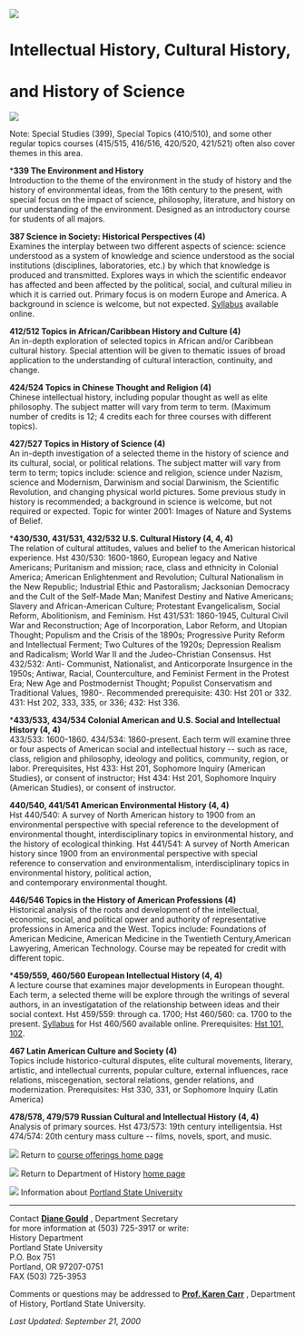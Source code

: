 ![](greenlin.jpg)

#  **Intellectual History, Cultural History,**

#  **and History of Science**

![](greenlin.jpg)

Note: Special Studies (399), Special Topics (410/510), and some other regular
topics courses (415/515, 416/516, 420/520, 421/521) often also cover themes in
this area.

***339 The Environment and History**  
Introduction to the theme of the environment in the study of history and the
history of environmental ideas, from the 16th century to the present, with
special focus on the impact of science, philosophy, literature, and history on
our understanding of the environment.  Designed as an introductory course for
students of all majors.

**387 Science in Society: Historical Perspectives (4)**  
Examines the interplay between two different aspects of science:  science
understood as a system of knowledge and science understood as the social
institutions (disciplines, laboratories, etc.) by which that knowledge is
produced and transmitted.  Explores ways in which the scientific endeavor has
affected and been affected by the political, social, and cultural milieu in
which it is carried out. Primary focus is on modern Europe and America. A
background in science is welcome, but not expected.
[Syllabus](http://web.pdx.edu/~drrb/hst387.htm) available online.

**412/512 Topics in African/Caribbean History and Culture (4)**  
An in-depth exploration of selected topics in African and/or Caribbean
cultural history.  Special attention will be given to thematic issues of broad
application to the understanding of cultural interaction, continuity, and
change.

**424/524 Topics in Chinese Thought and Religion (4)**  
Chinese intellectual history, including popular thought as well as elite
philosophy. The subject matter will vary from term to term. (Maximum number of
credits is 12; 4 credits each for three courses with different topics).

**427/527 Topics in History of Science (4)**  
An in-depth investigation of a selected theme in the history of science and
its cultural, social, or political relations.  The subject matter will vary
from term to term; topics include:  science and religion, science under
Nazism, science and Modernism, Darwinism and social Darwinism, the Scientific
Revolution, and changing physical world pictures.  Some previous study in
history is recommended; a background in science is welcome, but not required
or expected.  Topic for winter 2001:  Images of Nature and Systems of Belief.

***430/530, 431/531, 432/532 U.S. Cultural History (4, 4, 4)**  
The relation of cultural attitudes, values and belief to the American
historical experience. Hst 430/530: 1600-1860, European legacy and Native
Americans; Puritanism and mission; race, class and ethnicity in Colonial
America; American Enlightenment and Revolution; Cultural Nationalism in the
New Republic; Industrial Ethic and Pastoralism; Jacksonian Democracy and the
Cult of the Self-Made Man; Manifest Destiny and Native Americans; Slavery and
African-American Culture; Protestant Evangelicalism, Social Reform,
Abolitionism, and Feminism. Hst 431/531: 1860-1945, Cultural Civil  
War and Reconstruction; Age of Incorporation, Labor Reform, and Utopian
Thought; Populism and the Crisis of the 1890s; Progressive Purity Reform and
Intellectual Ferment; Two Cultures of the 1920s; Depression Realism and
Radicalism; World War II and the Judeo-Christian Consensus. Hst 432/532: Anti-
Communist, Nationalist, and Anticorporate Insurgence in the 1950s; Antiwar,
Racial, Counterculture, and Feminist Ferment in the Protest Era; New Age and
Postmodernist Thought; Populist Conservatism and Traditional Values, 1980-.
Recommended prerequisite: 430: Hst 201 or 332\. 431: Hst 202, 333, 335, or
336; 432: Hst 336.

***433/533, 434/534 Colonial American and U.S. Social and Intellectual History
(4, 4)**  
433/533: 1600-1860. 434/534: 1860-present. Each term will examine three or
four aspects of American social and intellectual history -- such as race,
class, religion and philosophy, ideology and politics, community, region, or
labor. Prerequisites, Hst 433: Hst 201, Sophomore Inquiry (American Studies),
or consent of instructor; Hst 434: Hst 201, Sophomore Inquiry (American
Studies), or consent of instructor.

**440/540, 441/541 American Environmental History (4, 4)**  
Hst 440/540: A survey of North American history to 1900 from an environmental
perspective with special reference to the development of environmental
thought, interdisciplinary topics in environmental history, and the history of
ecological thinking. Hst 441/541: A survey of North American history since
1900 from an environmental perspective with special reference to conservation
and environmentalism, interdisciplinary topics in environmental history,
political action,  
and contemporary environmental thought.

**446/546 Topics in the History of American Professions (4)**  
Historical analysis of the roots and development of the intellectual,
economic, social, and political opwer and authority of representative
professions in America and the West.  Topics include: Foundations of American
Medicine, American Medicine in the Twentieth Century,American Lawyering,
American Technology.  Course may be repeated for credit with different topic.

***459/559, 460/560 European Intellectual History (4, 4)**  
A lecture course that examines major developments in European thought. Each
term, a selected theme will be explore through the writings of several
authors, in an investigatation of  the relationship between ideas and their
social context. Hst 459/559: through ca. 1700; Hst 460/560: ca. 1700 to the
present.  [Syllabus](http://web.pdx.edu/~drrb/hst460.htm) for Hst 460/560
available online.  Prerequisites: [Hst 101,
102](http://www.history.pdx.edu/intro.htm).

**467 Latin American Culture and Society (4)**  
Topics include historico-cultural disputes, elite cultural movements,
literary, artistic, and intellectual currents, popular culture, external
influences, race relations, miscegenation, sectoral relations, gender
relations, and modernization. Prerequisites: Hst 330, 331, or Sophomore
Inquiry (Latin America)

**478/578, 479/579 Russian Cultural and Intellectual History (4, 4)**  
Analysis of primary sources. Hst 473/573: 19th century intelligentsia. Hst
474/574: 20th century mass culture -- films, novels, sport, and music.

![](greencub.jpg) Return to [course offerings home
page](http://www.history.pdx.edu/courses.htm)

![](greencub.jpg) Return to Department of History [home
page](http://www.history.pdx.edu/default.htm)

![](greencub.jpg) Information about [Portland State
University](http://www.pdx.edu)

* * *

Contact **[Diane Gould](mailto:diane@ch2.ch.pdx.edu)** , Department Secretary  
for more information at (503) 725-3917 or write:  
History Department  
Portland State University  
P.O. Box 751  
Portland, OR 97207-0751  
FAX (503) 725-3953

Comments or questions may be addressed to **[Prof. Karen
Carr](mailto:carrk@pdx.edu)** , Department of History, Portland State
University.

_Last Updated: September 21, 2000_


